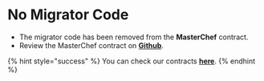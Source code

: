# No Migrator Code

* The migrator code has been removed from the **MasterChef** contract.
* Review the MasterChef contract on [**Github**](https://github.com/WizardSwap/Contracts/blob/main/WizardMasterchef.sol).

{% hint style="success" %}
You can check our contracts [**here**](../tokenomic/contracts/).
{% endhint %}
